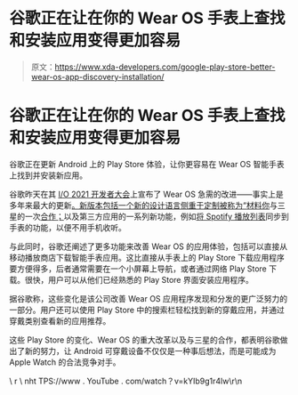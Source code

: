 # 谷歌正在让在你的 Wear OS 手表上查找和安装应用变得更加容易

> 原文：<https://www.xda-developers.com/google-play-store-better-wear-os-app-discovery-installation/>

# 谷歌正在让在你的 Wear OS 手表上查找和安装应用变得更加容易

谷歌正在更新 Android 上的 Play Store 体验，让你更容易在 Wear OS 智能手表上找到并安装新应用。

谷歌昨天在其 [I/O 2021 开发者大会](https://www.xda-developers.com/google-io-2021-recap/)上宣布了 Wear OS 急需的改进——事实上是多年来最大的更新[。新版本包括一个新的设计语言侧重于定制被称为“](https://www.xda-developers.com/new-wear-os-update-hands-on/)[材料你](https://www.xda-developers.com/material-you/)与三星的一次[合作；](https://www.xda-developers.com/samsung-and-google-just-are-rebuilding-wear-os-to-challenge-the-apple-watch/)以及第三方应用的一系列新功能，例如[将 Spotify 播放列表](https://www.xda-developers.com/spotify-download-music-podcasts-wear-os/)同步到手表的功能，以便不用手机收听。

与此同时，谷歌还阐述了更多功能来改善 Wear OS 的应用体验，包括可以直接从移动播放商店下载智能手表应用。这比直接从手表上的 Play Store 下载应用程序要方便得多，后者通常需要在一个小屏幕上导航，或者通过网络 Play Store 下载。很快，用户可以从他们已经熟悉的 Play Store 界面安装应用程序。

据谷歌称，这些变化是该公司改善 Wear OS 应用程序发现和分发的更广泛努力的一部分。用户还可以使用 Play Store 中的搜索栏轻松找到新的穿戴应用，并通过穿戴类别查看新的应用推荐。

这些 Play Store 的变化、Wear OS 的重大改革以及与三星的合作，都表明谷歌做出了新的努力，让 Android 可穿戴设备不仅仅是一种事后想法，而是可能成为 Apple Watch 的合法竞争对手。

\ r \ nht TPS://www . YouTube . com/watch？v=kYIb9g1r4lw\r\n